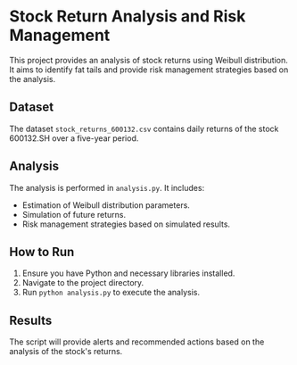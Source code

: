 
# Stock Return Analysis and Risk Management

This project provides an analysis of stock returns using Weibull distribution. It aims to identify fat tails and provide risk management strategies based on the analysis.

## Dataset

The dataset `stock_returns_600132.csv` contains daily returns of the stock 600132.SH over a five-year period.

## Analysis

The analysis is performed in `analysis.py`. It includes:

- Estimation of Weibull distribution parameters.
- Simulation of future returns.
- Risk management strategies based on simulated results.

## How to Run

1. Ensure you have Python and necessary libraries installed.
2. Navigate to the project directory.
3. Run `python analysis.py` to execute the analysis.

## Results

The script will provide alerts and recommended actions based on the analysis of the stock's returns.
    